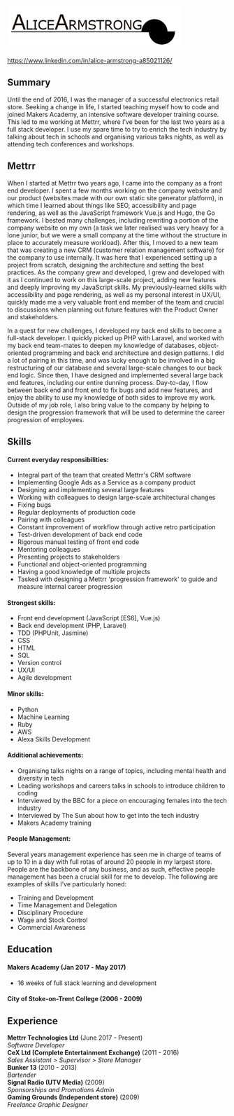 ![Alice Armstrong](typobanner.png)

https://www.linkedin.com/in/alice-armstrong-a85021126/

## Summary

Until the end of 2016, I was the manager of a successful electronics retail store. Seeking a change in life, I started teaching myself how to code and joined Makers Academy, an intensive software developer training course. This led to me working at Mettrr, where I’ve been for the last two years as a full stack developer. I use my spare time to try to enrich the tech industry by talking about tech in schools and organising various talks nights, as well as attending tech conferences and workshops.

## Mettrr

When I started at Mettrr two years ago, I came into the company as a front end developer. I spent a few months working on the company website and our product (websites made with our own static site generator platform), in which time I learned about things like SEO, accessibility and page rendering, as well as the JavaScript framework Vue.js and Hugo, the Go framework. I bested many challenges, including rewriting a portion of the company website on my own (a task we later realised was very heavy for a lone junior, but we were a small company at the time without the structure in place to accurately measure workload). After this, I moved to a new team that was creating a new CRM (customer relation management software) for the company to use internally. It was here that I experienced setting up a project from scratch, designing the architecture and setting the best practices. As the company grew and developed, I grew and developed with it as I continued to work on this large-scale project, adding new features and deeply improving my JavaScript skills. My previously-learned skills with accessibility and page rendering, as well as my personal interest in UX/UI, quickly made me a very valuable front end member of the team and crucial to discussions when planning out future features with the Product Owner and stakeholders.

In a quest for new challenges, I developed my back end skills to become a full-stack developer. I quickly picked up PHP with Laravel, and worked with my back end team-mates to deepen my knowledge of databases, object-oriented programming and back end architecture and design patterns. I did a lot of pairing in this time, and was lucky enough to be involved in a big restructuring of our database and several large-scale changes to our back end logic. Since then, I have designed and implemented several large back end features, including our entire dunning process. Day-to-day, I flow between back end and front end to fix bugs and add new features, and enjoy the ability to use my knowledge of both sides to improve my work. Outside of my job role, I also bring value to the company by helping to design the progression framework that will be used to determine the career progression of employees. 

## Skills

#### Current everyday responsibilities:
* Integral part of the team that created Mettrr's CRM software
* Implementing Google Ads as a Service as a company product
* Designing and implementing several large features
* Working with colleagues to design large-scale architectural changes
* Fixing bugs
* Regular deployments of production code
* Pairing with colleagues
* Constant improvement of workflow through active retro participation
* Test-driven development of back end code
* Rigorous manual testing of front end code
* Mentoring colleagues
* Presenting projects to stakeholders
* Functional and object-oriented programming
* Having a good knowledge of multiple projects
* Tasked with designing a Mettrr 'progression framework' to guide and measure internal career progression

#### Strongest skills:
* Front end development (JavaScript [ES6], Vue.js)
* Back end development (PHP, Laravel)
* TDD (PHPUnit, Jasmine)
* CSS
* HTML
* SQL
* Version control
* UX/UI
* Agile development

#### Minor skills:
* Python
* Machine Learning
* Ruby
* AWS
* Alexa Skills Development

#### Additional achievements:
* Organising talks nights on a range of topics, including mental health and diversity in tech
* Leading workshops and careers talks in schools to introduce children to coding
* Interviewed by the BBC for a piece on encouraging females into the tech industry
* Interviewed by The Sun about how to get into the tech industry
* Makers Academy training

#### People Management:
Several years management experience has seen me in charge of teams of up to 10 in a day with full rotas of around 20 people in my largest store. People are the backbone of any business, and as such, effective people management has been a crucial skill for me to develop. The following are examples of skills I've particularly honed:

* Training and Development
* Time Management and Delegation
* Disciplinary Procedure
* Wage and Stock Control
* Commercial Awareness


## Education

#### Makers Academy (Jan 2017 - May 2017)

* 16 weeks of full stack learning and development

#### City of Stoke-on-Trent College (2006 - 2009) 

## Experience

**Mettrr Technologies Ltd** (June 2017 - Present)   
*Software Developer*  
**CeX Ltd (Complete Entertainment Exchange)** (2011 - 2016)    
*Sales Assistant > Supervisor > Store Manager*  
**Bunker 13** (2010 - 2013)   
*Bartender*  
**Signal Radio (UTV Media)** (2009)   
*Sponsorships and Promotions Admin*  
**Gaming Grounds (Independent store)** (2009)   
*Freelance Graphic Designer*  
